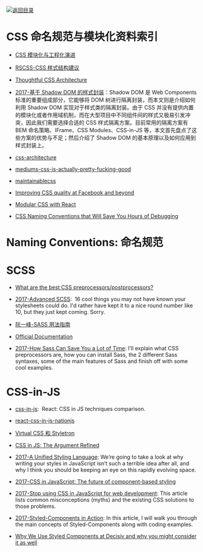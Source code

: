 [![返回目录](https://user-images.githubusercontent.com/5803001/38079637-ff0abcf0-3371-11e8-9b76-ad651620afc7.jpg)](https://github.com/wxyyxc1992/Awesome-Links) 
# CSS 命名规范与模块化资料索引

* [CSS 模块化与工程化演进](https://mp.weixin.qq.com/s/1QkGy9UbRF3FtyBllmJdmA)

* [RSCSS-CSS 样式结构建议](https://github.com/rstacruz/rscss)

* [Thoughtful CSS Architecture](https://seesparkbox.com/foundry/thoughtful_css_architecture)

* [2017-基于 Shadow DOM 的样式封装](https://meowni.ca/posts/shadow-dom/)：Shadow DOM 是 Web Components 标准的重要组成部分，它能够将 DOM 树进行隔离封装，而本文则是介绍如何利用 Shadow DOM 实现对于样式类的隔离封装。由于 CSS 并没有提供内置的模块化或者作用域机制，而在大型项目中不同组件间的样式又极易引发冲突，因此我们需要选择合适的 CSS 样式隔离方案。目前常用的隔离方案有 BEM 命名策略、IFrame、CSS Modules、CSS-in-JS 等，本文首先盘点了这些方案的优势与不足；然后介绍了 Shadow DOM 的基本原理以及如何应用到样式封装上。

* [css-architecture](http://philipwalton.com/articles/css-architecture/)

* [mediums-css-is-actually-pretty-fucking-good](https://medium.com/@fat/mediums-css-is-actually-pretty-fucking-good-b8e2a6c78b06#.p4vui6i9h)

* [maintainablecss](http://maintainablecss.com/chapters/semantics/)

* [Improving CSS quality at Facebook and beyond](https://code.facebook.com/posts/879890885467584)

* [Modular CSS with React](https://medium.com/@pioul/modular-css-with-react-61638ae9ea3e#.wwleyppu3)

* [CSS Naming Conventions that Will Save You Hours of Debugging](https://parg.co/UkE)

# Naming Conventions: 命名规范

# SCSS

* [What are the best CSS preprocessors/postprocessors?](http://www.slant.co/topics/217/~css-preprocessors-postprocessors)

* [2017-Advanced SCSS](https://gist.github.com/jareware/4738651):  16 cool things you may not have known your stylesheets could do. I'd rather have kept it to a nice round number like 10, but they just kept coming. Sorry.

* [阮一峰-SASS 用法指南](http://www.ruanyifeng.com/blog/2012/06/sass.html)

* [Official Documentation](http://sass-lang.com/documentation/file.SASS_REFERENCE.html#variables_)

* [2017-How Sass Can Save You a Lot of Time](https://codeburst.io/how-sass-can-save-you-a-lot-of-time-f1198b658012): I’ll explain what CSS preprocessors are, how you can install Sass, the 2 different Sass syntaxes, some of the main features of Sass and finish off with some cool examples.

# CSS-in-JS

* [css-in-js](https://github.com/MicheleBertoli/css-in-js):  React: CSS in JS techniques comparison.

* [react-css-in-js-nationjs](http://blog.vjeux.com/2014/javascript/react-css-in-js-nationjs.html)

* [Virtual CSS 和 Styletron](http://www.zcfy.cc/article/virtual-css-with-styletron-1996.html)

* [CSS in JS: The Argument Refined](https://medium.com/@steida/css-in-js-the-argument-refined-471c7eb83955#.z6czxmcfm)

* [2017-A Unified Styling Language](https://medium.com/seek-blog/a-unified-styling-language-d0c208de2660): We’re going to take a look at why writing your styles in JavaScript isn’t such a terrible idea after all, and why I think you should be keeping an eye on this rapidly evolving space.

* [2017-CSS in JavaScript: The future of component-based styling](https://parg.co/bNe)

* [2017-Stop using CSS in JavaScript for web development](https://hackernoon.com/stop-using-css-in-javascript-for-web-development-fa32fb873dcc): This article lists common misconceptions (myths) and the existing CSS solutions to those problems.

* [2017-Styled-Components in Action](https://medium.com/@lvarayut/styled-components-in-action-723852f2a93d): In this article, I will walk you through the main concepts of Styled-Components along with coding examples.

* [Why We Use Styled Components at Decisiv and why you might consider it as well](https://hackernoon.com/why-we-use-styled-components-at-decisiv-a8ac6e1507ac?source=linkShare-fe48c4221a4c-1508836944)
